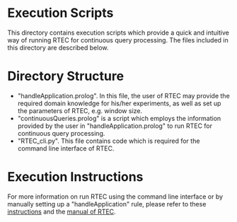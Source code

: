 # Execution Scripts

This directory contains execution scripts which provide a quick and intuitive way of running RTEC for continuous query processing. The files included in this directory are described below. 


# Directory Structure
- "handleApplication.prolog". In this file, the user of RTEC may provide the required domain knowledge for his/her experiments, as well as set up the parameters of RTEC, e.g. window size.   
- "continuousQueries.prolog" is a script which employs the information provided by the user in "handleApplication.prolog" to run RTEC for continuous query processing. 
- "RTEC_cli.py". This file contains code which is required for the command line interface of RTEC.  

# Execution Instructions

For more information on run RTEC using the command line interface or by manually setting up a "handleApplication" rule, please refer to these [instructions](../README.md) and the [manual of RTEC](../RTEC_manual.pdf).